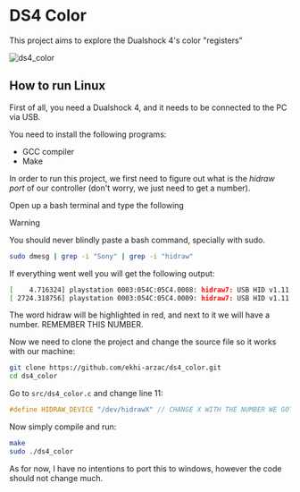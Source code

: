 # DS4 Color

This project aims to explore the Dualshock 4's color "registers"

![ds4_color](https://github.com/ekhi-arzac/ds4_color/assets/105313706/8599738d-dc60-4ce1-8052-ad6c0f7fa008)


## How to run Linux

First of all, you need a Dualshock 4, and it needs to be connected to the PC via USB.

You need to install the following programs:

- GCC compiler
- Make

In order to run this project, we first need to figure out what is the _hidraw port_ of our controller (don't worry, we just need to get a number).

Open up a bash terminal and type the following

> [!WARNING]  
> You should never blindly paste a bash command, specially with sudo.

```bash
sudo dmesg | grep -i "Sony" | grep -i "hidraw"
```

If everything went well you will get the following output:

```bash
[    4.716324] playstation 0003:054C:05C4.0008: hidraw7: USB HID v1.11 Gamepad [Sony Computer Entertainment Wireless Controller] on usb-0000:00:14.0-12/input0
[ 2724.318756] playstation 0003:054C:05C4.0009: hidraw7: USB HID v1.11 Gamepad [Sony Computer Entertainment Wireless Controller] on usb-0000:00:14.0-12/input0
```

The word hidraw will be highlighted in red, and next to it we will have a number. REMEMBER THIS NUMBER.

Now we need to clone the project and change the source file so it works with our machine:

```bash
git clone https://github.com/ekhi-arzac/ds4_color.git
cd ds4_color
```

Go to `src/ds4_color.c` and change line 11:

```c
#define HIDRAW_DEVICE "/dev/hidrawX" // CHANGE X WITH THE NUMBER WE GOT EARLIER
```

Now simply compile and run:

```bash
make
sudo ./ds4_color
```

As for now, I have no intentions to port this to windows, however the code should not change much.
